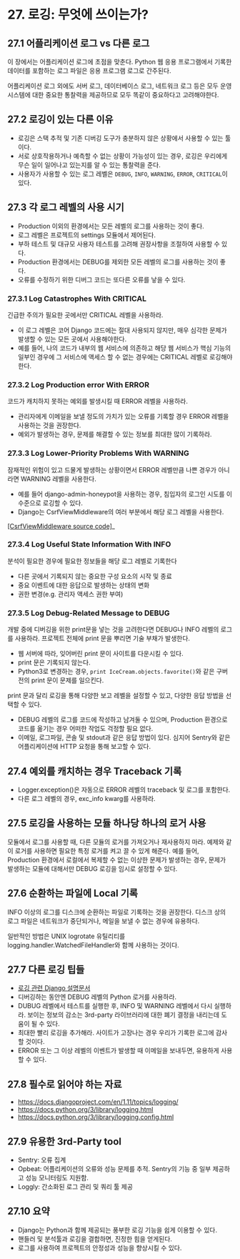 # 27. 로깅: 무엇에 쓰이는가?

## 27.1 어플리케이션 로그 vs 다른 로그

이 장에서는 어플리케이션 로그에 초점을 맞춘다. Python 웹 응용 프로그램에서 기록한 데이터를 포함하는 로그 파일은 응용 프로그램 로그로 간주된다.

어플리케이션 로그 외에도 서버 로그, 데이터베이스 로그, 네트워크 로그 등은 모두 운영 시스템에 대한 중요한 통찰력을 제공하므로 모두 똑같이 중요하다고 고려해야한다.

## 27.2 로깅이 있는 다른 이유

- 로깅은 스택 추적 및 기존 디버깅 도구가 충분하지 않은 상황에서 사용할 수 있는 툴이다.
- 서로 상호작용하거나 예측할 수 없는 상황이 가능성이 있는 경우, 로깅은 우리에게 무슨 일이 일어나고 있는지를 알 수 있는 통찰력을 준다.
- 사용자가 사용할 수 있는 로그 레벨은 `DEBUG`, `INFO`, `WARNING`, `ERROR`, `CRITICAL`이 있다.

## 27.3 각 로그 레벨의 사용 시기

- Production 이외의 환경에서는 모든 레벨의 로그를 사용하는 것이 좋다.
- 로그 레벨은 프로젝트의 settings 모듈에서 제어된다.
- 부하 테스트 및 대규모 사용자 테스트를 고려해 권장사항을 조절하여 사용할 수 있다.
- Production 환경에서는 DEBUG를 제외한 모든 레벨의 로그를 사용하는 것이 좋다.
- 오류를 수정하기 위한 디버그 코드는 또다른 오류를 낳을 수 있다.

### 27.3.1 Log Catastrophes With CRITICAL

긴급한 주의가 필요한 곳에서만 CRITICAL 레벨을 사용하라.

- 이 로그 레벨은 코어 Django 코드에는 절대 사용되지 않지만, 매우 심각한 문제가 발생할 수 있는 모든 곳에서 사용해야한다.
- 예를 들어, 나의 코드가 내부의 웹 서비스에 의존하고 해당 웹 서비스가 핵심 기능의 일부인 경우에 그 서비스에 액세스 할 수 없는 경우에는 CRITICAL 레벨로 로깅해야한다.

### 27.3.2 Log Production error With ERROR

코드가 캐치하지 못하는 예외를 발생시킬 때 ERROR 레벨을 사용하라.

- 관리자에게 이메일을 보낼 정도의 가치가 있는 오류를 기록할 경우 ERROR 레벨을 사용하는 것을 권장한다.
- 예외가 발생하는 경우, 문제를 해결할 수 있는 정보를 최대한 많이 기록하라.

### 27.3.3 Log Lower-Priority Problems With WARNING

잠재적인 위험이 있고 드물게 발생하는 상황이면서 ERROR 레벨만큼 나쁜 경우가 아니라면 WARNING 레벨을 사용한다.

- 예를 들어 django-admin-honeypot을 사용하는 경우, 침입자의 로그인 시도를 이 수준으로 로깅할 수 있다.
- Django는 CsrfViewMiddleware의 여러 부분에서 해당 로그 레벨을 사용한다.

[[CsrfViewMiddleware source code]](https://docs.djangoproject.com/en/1.8/_modules/django/middleware/csrf/)_

### 27.3.4 Log Useful State Information With INFO

분석이 필요한 경우에 필요한 정보들을 해당 로그 레벨로 기록한다

- 다른 곳에서 기록되지 않는 중요한 구성 요소의 시작 및 종료
- 중요 이벤트에 대한 응답으로 발생하는 상태의 변화
- 권한 변경(e.g. 관리자 액세스 권한 부여)

### 27.3.5 Log Debug-Related Message to DEBUG

개발 중에 디버깅을 위한 print문을 넣는 것을 고려한다면 DEBUG나 INFO 레벨의 로그를 사용하라. 프로젝트 전체에 print 문을 뿌리면 기술 부채가 발생한다.

- 웹 서버에 따라, 잊어버린 print 문이 사이트를 다운시킬 수 있다.
- print 문은 기록되지 않는다.
- Python3로 변경하는 경우, `print IceCream.objects.favorite()`와 같은 구버전의 print 문이 문제를 일으킨다.

print 문과 달리 로깅을 통해 다양한 보고 레벨을 설정할 수 있고, 다양한 응답 방법을 선택할 수 있다.

- DEBUG 레벨의 로그를 코드에 작성하고 남겨둘 수 있으며, Production 환경으로 코드를 옮기는 경우 어떠한 작업도 걱정할 필요 없다.
- 이메일, 로그파일, 콘솔 및 stdout과 같은 응답 방법이 있다. 심지어 Sentry와 같은 어플리케이션에 HTTP 요청을 통해 보고할 수 있다.

## 27.4 예외를 캐치하는 경우 Traceback 기록

- Logger.exception()은 자동으로 ERROR 레벨의 traceback 및 로그를 포함한다.
- 다른 로그 레벨의 경우, exc_info kwarg를 사용하라.

## 27.5 로깅을 사용하는 모듈 하나당 하나의 로거 사용

모듈에서 로그를 사용할 때, 다른 모듈의 로거를 가져오거나 재사용하지 마라. 예제와 같이 로거를 사용하면 필요한 특정 로거를 켜고 끌 수 있게 해준다.
예를 들어, Production 환경에서 로컬에서 복제할 수 없는 이상한 문제가 발생하는 경우, 문제가 발생하는 모듈에 대해서만 DEBUG 로깅을 임시로 설정할 수 있다.

## 27.6 순환하는 파일에 Local 기록

INFO 이상의 로그를 디스크에 순환하는 파일로 기록하는 것을 권장한다. 디스크 상의 로그 파일은 네트워크가 중단되거나, 메일을 보낼 수 없는 경우에 유용하다.

일반적인 방법은 UNIX logrotate 유틸리티를 logging.handler.WatchedFileHandler와 함께 사용하는 것이다.

## 27.7 다른 로깅 팁들

- [로깅 관련 Django 설명문서](https://docs.djangoproject.com/en/1.11/topics/logging/)
- 디버깅하는 동안엔 DEBUG 레벨의 Python 로거를 사용하라.
- DUBUG 레벨에서 테스트를 실행한 후, INFO 및 WARNING 레벨에서 다시 실행하라. 보이는 정보의 감소는 3rd-party 라이브러리에 대한 폐기 결정을 내리는데 도움이 될 수 있다.
- 최대한 빨리 로깅을 추가해라. 사이트가 고장나는 경우 우리가 기록한 로그에 감사할 것이다.
- ERROR 또는 그 이상 레벨의 이벤트가 발생할 때 이메일을 보내두면, 유용하게 사용할 수 있다.

## 27.8 필수로 읽어야 하는 자료

- https://docs.djangoproject.com/en/1.11/topics/logging/ 
- https://docs.python.org/3/library/logging.html
- https://docs.python.org/3/library/logging.config.html

## 27.9 유용한 3rd-Party tool

- Sentry: 오류 집계
- Opbeat: 어플리케이션의 오류와 성능 문제를 추적. Sentry의 기능 중 일부 제공하고 성능 모니터링도 지원함.
- Loggly: 간소화된 로그 관리 및 쿼리 툴 제공

## 27.10 요약

- Django는 Python과 함께 제공되는 풍부한 로깅 기능을 쉽게 이용할 수 있다.
- 핸들러 및 분석툴과 로깅을 결합하면, 진정한 힘을 얻게된다.
- 로그를 사용하여 프로젝트의 안정성과 성능을 향상시킬 수 있다.
